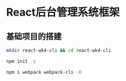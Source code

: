 # React后台管理系统框架

## 基础项目的搭建

``` bash
mkdir react-wk4-cli && cd react-wk4-cli

npm init -y

npm i webpack webpack-cli -D
```
